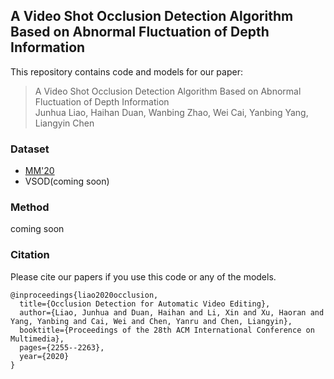 ## A Video Shot Occlusion Detection Algorithm Based on Abnormal Fluctuation of Depth Information

This repository contains code and models for our paper:

> A Video Shot Occlusion Detection Algorithm Based on Abnormal Fluctuation of Depth Information  
> Junhua Liao, Haihan Duan, Wanbing Zhao, Wei Cai, Yanbing Yang, Liangyin Chen


### Dataset 

- [MM'20](https://junhua-liao.github.io/Occlusion-Detection/)
- VSOD(coming soon)


### Method

coming soon


### Citation

Please cite our papers if you use this code or any of the models. 
```
@inproceedings{liao2020occlusion,
  title={Occlusion Detection for Automatic Video Editing},
  author={Liao, Junhua and Duan, Haihan and Li, Xin and Xu, Haoran and Yang, Yanbing and Cai, Wei and Chen, Yanru and Chen, Liangyin},
  booktitle={Proceedings of the 28th ACM International Conference on Multimedia},
  pages={2255--2263},
  year={2020}
}
```

